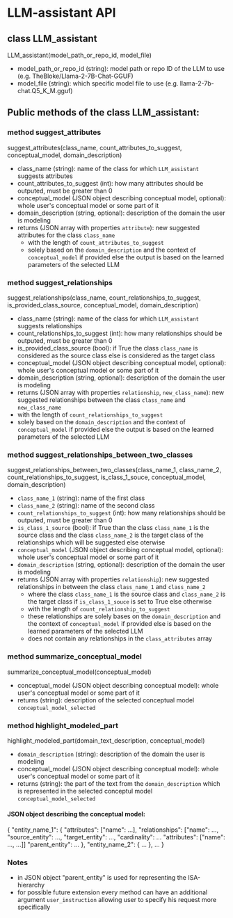 # LLM-assistant API

## class LLM_assistant
LLM_assistant(model_path_or_repo_id, model_file)
- model_path_or_repo_id (string): model path or repo ID of the LLM to use (e.g. TheBloke/Llama-2-7B-Chat-GGUF)
- model_file (string): which specific model file to use (e.g. llama-2-7b-chat.Q5_K_M.gguf)

## Public methods of the class LLM_assistant:
  
### method suggest_attributes
suggest_attributes(class_name, count_attributes_to_suggest, conceptual_model, domain_description)

- class_name (string): name of the class for which `LLM_assistant` suggests attributes
- count_attributes_to_suggest (int): how many attributes should be outputed, must be greater than 0
- conceptual_model (JSON object describing conceptual model, optional): whole user's conceptual model or some part of it
- domain_description (string, optional): description of the domain the user is modeling
- returns (JSON array with properties `attribute`): new suggested attributes for the class `class_name`
	- with the length of `count_attributes_to_suggest` 
	- solely based on the `domain_description` and the context of `conceptual_model` if provided else the output is based on the learned parameters of the selected LLM

  
### method suggest_relationships

suggest_relationships(class_name, count_relationships_to_suggest, is_provided_class_source, conceptual_model, domain_description)
- class_name (string): name of the class for which `LLM_assistant` suggests relationships
- count_relationships_to_suggest (int): how many relationships should be outputed, must be greater than 0
- is_provided_class_source (bool): if True the class `class_name` is considered as the source class else is considered as the target class
- conceptual_model (JSON object describing conceptual model, optional): whole user's conceptual model or some part of it
- domain_description (string, optional): description of the domain the user is modeling
- returns (JSON array with properties `relationship`, `new_class_name`): new suggested relationships between the class `class_name` and `new_class_name`
- with the length of `count_relationships_to_suggest`
- solely based on the `domain_description` and the context of `conceptual_model` if provided else the output is based on the learned parameters of the selected LLM

  
### method suggest_relationships_between_two_classes

suggest_relationships_between_two_classes(class_name_1, class_name_2, count_relationships_to_suggest, is_class_1_souce, conceptual_model, domain_description)

-  `class_name_1` (string): name of the first class
-  `class_name_2` (string): name of the second class
-  `count_relationships_to_suggest` (int): how many relationships should be outputed, must be greater than 0
-  `is_class_1_source` (bool): if True than the class `class_name_1` is the source class and the class `class_name_2` is the target class of the relationships which will be suggested else oterwise
-  `conceptual_model` (JSON object describing conceptual model, optional): whole user's conceptual model or some part of it
-  `domain_description` (string, optional): description of the domain the user is modeling
- returns (JSON array with properties `relationship`): new suggested relationships in between the class `class_name_1` and `class_name_2`
	- where the class `class_name_1` is the source class and `class_name_2` is the target class if `is_class_1_souce` is set to True else otherwise
	- with the length of `count_relationship_to_suggest `
	- these relationships are solely bases on the `domain_description` and the context of `conceptual_model` if provided else is based on the learned parameters of the selected LLM
	- does not contain any relationships in the `class_attributes` array

  
### method summarize_conceptual_model

summarize_conceptual_model(conceptual_model)

- conceptual_model (JSON object describing conceptual model): whole user's conceptual model or some part of it
- returns (string): description of the selected conceptual model `conceptual_model_selected`

  
    
### method highlight_modeled_part

highlight_modeled_part(domain_text_description, conceptual_model)

- `domain_description` (string): description of the domain the user is modeling
- conceptual_model (JSON object describing conceptual model): whole user's conceptual model or some part of it
- returns (string): the part of the text from the `domain_description` which is represented in the selected conceptul model `conceptual_model_selected`

  

#### JSON object describing the conceptual model:

{
	"entity_name_1":
	{
		"attributes": ["name": ...],
	  	"relationships": ["name": ..., "source_entity": ..., "target_entity": ..., "cardinality": ... "attributes": ["name": ..., ...]]
		"parent_entity": ...
	},
	"entity_name_2":
	{
		...
	},
	...
}

### Notes
- in JSON object "parent_entity" is used for representing the ISA-hierarchy
- for possible future extension every method can have an additional argument `user_instruction` allowing user to specify his request more specifically